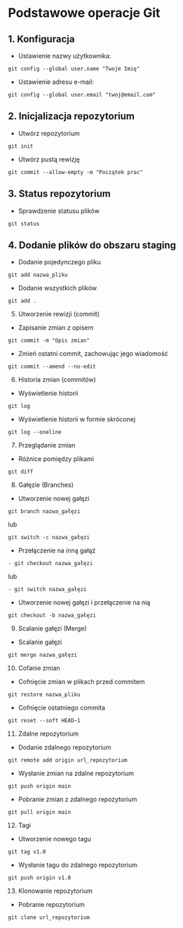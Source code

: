# Podstawowe operacje Git


## 1. Konfiguracja
- Ustawienie nazwy użytkownika:
```
git config --global user.name "Twoje Imię"
```

- Ustawienie adresu e-mail:
```
git config --global user.email "twoj@email.com"
```


## 2. Inicjalizacja repozytorium
- Utwórz repozytorium
```
git init
```

- Utwórz pustą rewizję
```
git commit --allow-empty -m "Początek prac"
```

## 3. Status repozytorium

- Sprawdzenie statusu plików
```
git status
```


## 4. Dodanie plików do obszaru staging

- Dodanie pojedynczego pliku
```
git add nazwa_pliku
```

- Dodanie wszystkich plików
```
git add .
```

5. Utworzenie rewizji (commit)
- Zapisanie zmian z opisem
```
git commit -m "Opis zmian"
```

- Zmień ostatni commit, zachowując jego wiadomość
```
git commit --amend --no-edit
```

6. Historia zmian (commitów)
- Wyświetlenie historii
```
git log
```

- Wyświetlenie historii w formie skróconej
```
git log --oneline
```

7. Przeglądanie zmian
- Różnice pomiędzy plikami
```
git diff
```

8. Gałęzie (Branches)

- Utworzenie nowej gałęzi
```
git branch nazwa_gałęzi
```
lub
```
git switch -c nazwa_gałęzi
```

- Przełączenie na inną gałąź
```
- git checkout nazwa_gałęzi
```

lub 
```
- git switch nazwa_gałęzi
```

- Utworzenie nowej gałęzi i przełączenie na nią
```
git checkout -b nazwa_gałęzi
```

9. Scalanie gałęzi (Merge)

- Scalanie gałęzi

```
git merge nazwa_gałęzi
```

10. Cofanie zmian
- Cofnięcie zmian w plikach przed commitem
```
git restore nazwa_pliku
```

- Cofnięcie ostatniego commita
```
git reset --soft HEAD~1
```

11. Zdalne repozytorium
- Dodanie zdalnego repozytorium
```
git remote add origin url_repozytorium
```

- Wysłanie zmian na zdalne repozytorium
```
git push origin main
```

- Pobranie zmian z zdalnego repozytorium
```
git pull origin main
```

12. Tagi
- Utworzenie nowego tagu
```
git tag v1.0
```

- Wysłanie tagu do zdalnego repozytorium
```
git push origin v1.0
```


13. Klonowanie repozytorium
- Pobranie repozytorium
```
git clone url_repozytorium
```